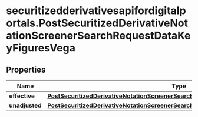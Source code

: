 # securitizedderivativesapifordigitalportals.PostSecuritizedDerivativeNotationScreenerSearchRequestDataKeyFiguresVega

## Properties

Name | Type | Description | Notes
------------ | ------------- | ------------- | -------------
**effective** | [**PostSecuritizedDerivativeNotationScreenerSearchRequestDataKeyFiguresVegaEffective**](PostSecuritizedDerivativeNotationScreenerSearchRequestDataKeyFiguresVegaEffective.md) |  | [optional] 
**unadjusted** | [**PostSecuritizedDerivativeNotationScreenerSearchRequestDataKeyFiguresVegaUnadjusted**](PostSecuritizedDerivativeNotationScreenerSearchRequestDataKeyFiguresVegaUnadjusted.md) |  | [optional] 


